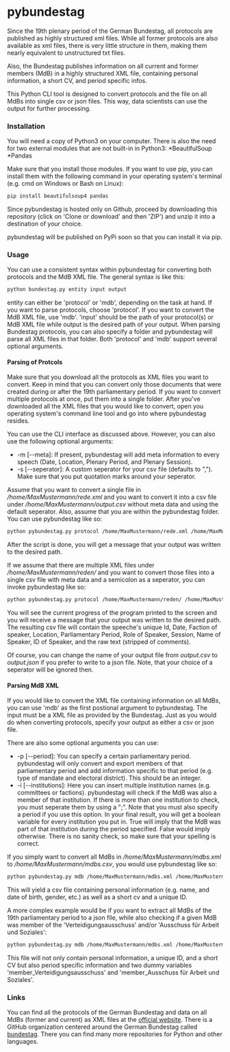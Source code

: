 # pybundestag
Since the 19th plenary period of the German Bundestag, all protocols are published as highly structured xml files. While all former protocols are also available as xml files, there is very little structure in them, making them nearly equivalent to unstructured txt files. 

Also, the Bundestag publishes information on all current and former members (MdB) in a highly structured XML file, containing personal information, a short CV, and period specific infos.

This Python CLI tool is designed to convert protocols and the file on all MdBs into single csv or json files. This way, data scientists can use the output for further processing.

### Installation
You will need a copy of Python3 on your computer. There is also the need for two external modules that are not built-in in Python3:
*BeautifulSoup
*Pandas

Make sure that you install those modules. If you want to use pip, you can install them with the following command in your operating system's terminal (e.g. cmd on Windows or Bash on Linux):

```bash
pip install beautifulsoup4 pandas
```

Since pybundestag is hosted only on Github, proceed by downloading this repository (click on 'Clone or download' and then 'ZIP') and unzip it into a destination of your choice.

pybundestag will be published on PyPi soon so that you can install it via pip.

### Usage

You can use a consistent syntax  within pybundestag for converting both protocols and the MdB XML file. The general syntax is like this:

```bash
python bundestag.py entity input output
```

entity can either be 'protocol' or 'mdb', depending on the task at hand. If you want to parse protocols, choose 'protocol'. If you want to convert the MdB XML file, use 'mdb'. 'input' should be the path of your protocol(s) or MdB XML file while output is the desired path of your output. When parsing Bundestag protocols, you can also specify a folder and pybundestag will parse all XML files in that folder. Both 'protocol' and 'mdb' support several optional arguments.

#### Parsing of Protcols
Make sure that you download all the protocols as XML files you want to convert. Keep in mind that you can convert only those documents that were created during or after the 19th parliamentary period. If you want to convert multiple protocols at once, put them into a single folder.
After you've downloaded all the XML files that you would like to convert, open you operating system's command line tool and go into where pybundestag resides.

You can use the CLI interface as discussed above. However, you can also use the following optional arguments:
* -m [--meta]: If present, pybundestag will add meta information to every speech (Date, Location, Plenary Period, and Plenary Session).
* -s [--seperator]: A custom seperator for your csv file (defaults to ","). Make sure that you put quotation marks around your seperator.

Assume that you want to convert a single file in */home/MaxMustermann/rede.xml* and you want to convert it into a csv file under */home/MaxMustermann/output.csv* without meta data and using the default seperator. Also, assume that you are within the pybundestag folder. You can use pybundestag like so:

```bash
python pybundestag.py protocol /home/MaxMustermann/rede.xml /home/MaxMustermann/output.csv
```

After the script is done, you will get a message that your output was written to the desired path.

If we assume that there are multiple XML files under */home/MaxMustermann/reden/* and you want to convert those files into a single csv file with meta data and a semicolon as a seperator, you can invoke pybundestag like so:

```bash
python pybundestag.py protocol /home/MaxMustermann/reden/ /home/MaxMustermann/output.csv -m -s ";"
```

You will see the current progress of the program printed to the screen and you will receive a message that your output was written to the desired path. The resulting csv file will contain the speeche's unique Id, Date, Faction of speaker, Location, Parliamentary Period, Role of Speaker, Session, Name of Speaker, ID of Speaker, and the raw text (stripped of comments).

Of course, you can change the name of your output file from *output.csv* to *output.json* if you prefer to write to a json file. Note, that your choice of a seperator will be ignored then.

#### Parsing MdB XML
If you would like to convert the XML file containing information on all MdBs, you can use 'mdb' as the first postional argument to pybundestag. The input must be a XML file as provided by the Bundestag. Just as you would do when converting protocols, specify your output as either a csv or json file. 

There are also some optional arguments you can use:
* -p [--period]: You can specify a certain parliamentary period. pybundestag will only convert and export members of that parliamentary period and add information specific to that period (e.g. type of mandate and electoral district). This should be an integer.
* -i [--institutions]: Here you can insert multiple institution names (e.g. committees or factions). pybundestag will check if the MdB was also a member of that institution. If there is more than one institution to check, you must seperate them by using a ";". Note that you must also specify a period if you use this option. In your final result, you will get a boolean variable for every institution you put in. True will imply that the MdB was part of that institution during the period specified. False would imply otherwise. There is no sanity check, so make sure that your spelling is correct.

If you simply want to convert all MdBs in */home/MaxMustermann/mdbs.xml* to */home/MaxMustermann/mdbs.csv*, you would use pybundestag like so:
```bash
python pybundestag.py mdb /home/MaxMustermann/mdbs.xml /home/MaxMustermann/mdbs.csv
```

This will yield a csv file containing personal information (e.g. name, and date of birth, gender, etc.) as well as a short cv and a unique ID.

A more complex example would be if you want to extract all MdBs of the 19th parliamentary period to a json file, while also checking if a given MdB was member of the 'Verteidigungsausschuss' and/or  'Ausschuss für Arbeit und Soziales':

```Bash
python pybundestag.py mdb /home/MaxMustermann/mdbs.xml /home/MaxMustermann/mdbs.json -p 19 -i "Verteidigungsausschuss;Ausschuss für Arbeit und Soziales"
```

This file will not only contain personal information, a unique ID, and a short CV but also period specific information and two dummy variables 'member_Verteidigungsausschuss' and 'member_Ausschuss für Arbeit und Soziales'.

### Links
You can find all the protocols of the German Bundestag and data on all MdBs (former and current) as XML files at the [official website](https://www.bundestag.de/services/opendata).
There is a GitHub organization centered around the German Bundestag called [bundestag](https://github.com/bundestag). There you can find many more repositories for Python and other languages.
